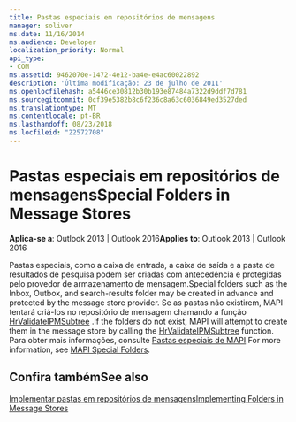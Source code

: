```yaml
---
title: Pastas especiais em repositórios de mensagens
manager: soliver
ms.date: 11/16/2014
ms.audience: Developer
localization_priority: Normal
api_type:
- COM
ms.assetid: 9462070e-1472-4e12-ba4e-e4ac60022892
description: 'Última modificação: 23 de julho de 2011'
ms.openlocfilehash: a5446ce30812b30b193e87484a7322d9ddf7d781
ms.sourcegitcommit: 0cf39e5382b8c6f236c8a63c6036849ed3527ded
ms.translationtype: MT
ms.contentlocale: pt-BR
ms.lasthandoff: 08/23/2018
ms.locfileid: "22572708"
---
```

# <a name="special-folders-in-message-stores"></a><span data-ttu-id="f8038-103">Pastas especiais em repositórios de mensagens</span><span class="sxs-lookup"><span data-stu-id="f8038-103">Special Folders in Message Stores</span></span>

  
  
<span data-ttu-id="f8038-104">**Aplica-se a**: Outlook 2013 | Outlook 2016</span><span class="sxs-lookup"><span data-stu-id="f8038-104">**Applies to**: Outlook 2013 | Outlook 2016</span></span> 
  
<span data-ttu-id="f8038-105">Pastas especiais, como a caixa de entrada, a caixa de saída e a pasta de resultados de pesquisa podem ser criadas com antecedência e protegidas pelo provedor de armazenamento de mensagem.</span><span class="sxs-lookup"><span data-stu-id="f8038-105">Special folders such as the Inbox, Outbox, and search-results folder may be created in advance and protected by the message store provider.</span></span> <span data-ttu-id="f8038-106">Se as pastas não existirem, MAPI tentará criá-los no repositório de mensagem chamando a função [HrValidateIPMSubtree](hrvalidateipmsubtree.md) .</span><span class="sxs-lookup"><span data-stu-id="f8038-106">If the folders do not exist, MAPI will attempt to create them in the message store by calling the [HrValidateIPMSubtree](hrvalidateipmsubtree.md) function.</span></span> <span data-ttu-id="f8038-107">Para obter mais informações, consulte [Pastas especiais de MAPI](mapi-special-folders.md).</span><span class="sxs-lookup"><span data-stu-id="f8038-107">For more information, see [MAPI Special Folders](mapi-special-folders.md).</span></span>
  
## <a name="see-also"></a><span data-ttu-id="f8038-108">Confira também</span><span class="sxs-lookup"><span data-stu-id="f8038-108">See also</span></span>



[<span data-ttu-id="f8038-109">Implementar pastas em repositórios de mensagens</span><span class="sxs-lookup"><span data-stu-id="f8038-109">Implementing Folders in Message Stores</span></span>](implementing-folders-in-message-stores.md)

